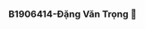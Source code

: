 ### B1906414-Đặng Văn Trọng 👋

<!DOCTYPE html>
<html>
<head>
    <meta charset="UTF-8">
    <title>WEB STORE</title>
    <style>
        
        *{
            margin: 0;
            padding: 0;
            box-sizing: border-box;
        }
        .dau{
            margin-top: 0px;
            background:paleturquoise ;
            background-image: linear-gradient(paleturquoise,deepskyblue);
            width: 100%;
            height: 150px;
        }
        .cuoi{
            position: absolute;
            margin-top: 28%;
            background:paleturquoise ;
            width: 100%;
            height: 200px;
            
        }
        .cuoi p{
            position: absolute;
            bottom: 50px;
            left: 150px;
            font-size: 20px;
            font-weight:600;
            line-height: 40px;
        }
        .dau a{
            font-size: 17ex;
            padding-left: 10ex;
            color:red;
            text-shadow: 3px 3px gray;
        }
        .cod-pages {
            position:absolute;
            top: 50px;
            left: 50px;
        }
        .cod-pages a{
            color: black;
            font-size: 3ex;
        }
        .cod-pages a:hover{
            background:darkgrey;
        }
        #pan {
            position:absolute;
            text-align: justify;
            top: 35%;
            right: 90px;
            height: 10ex;
            width: 50%;
            font-size: 4ex;
        }
        #can {
            position:absolute;
            top: 80%;
            margin-left: 55%;
        }

        #san {
            position:absolute;
            text-align: justify;
            top: 95%;
            left: 20px;
            height: 10ex;
            width: 50%;
            font-size: 3ex;
        }
        
    </style>
</head>
<body style="background-color:lightblue;">
    <div class="dau">
        <a> Web honda <a>
    </div>
    <div class="cod-pages">
        <a href="">HOME |</a>
        <a href="">USE |</a>
        <a href="">DANG KY</a>
    </div>
    <br>
    <div>
        <img src="https://anh.24h.com.vn/upload/4-2017/images/2017-11-17/1510912965-55-giap-tet-xe-may-dua-nhau-khoe-sac-moi-tai-thi-truong-viet-mau-moi1-1510887118-width660height411.jpg" height="85%" width="85%">
    </div>
    <br>
    <div id="pan">
        
    </div>
    <div id="can">
        <img src="https://image-us.24h.com.vn/upload/4-2018/images/2018-12-27/1545902085-524-bang-gia-2019-honda-air-blade-moi-nhat-hien-nay-ab2-1545879441-width660height432.jpg" height="85%" width="85%">
    </div>
    <div id="san">
        
    </div> 
   
</body>
</html>
